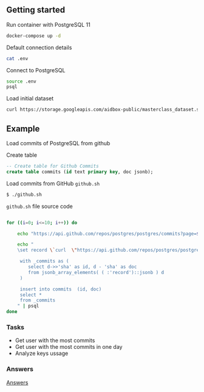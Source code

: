 
## Getting started

Run container with PostgreSQL 11

```bash
docker-compose up -d
```

Default connection details

```bash
cat .env
```

Connect to PostgreSQL

```bash
source .env
psql
```

Load initial dataset

```bash
curl https://storage.googleapis.com/aidbox-public/masterclass_dataset.sql.tar.gz | gunzip | psql
```


## Example

Load commits of PostgreSQL from github

Create table

```sql
-- Create table for Github Commits
create table commits (id text primary key, doc jsonb);
```

Load commits from GitHub `github.sh`

```sh
$ ./github.sh
```

`github.sh` file source code

```sh

for ((i=0; i<=10; i++)) do

    echo "https://api.github.com/repos/postgres/postgres/commits?page=$i"

    echo "
    \set record \`curl  \"https://api.github.com/repos/postgres/postgres/commits?page=$i\"\`

     with _commits as (
        select d->>'sha' as id, d - 'sha' as doc
        from jsonb_array_elements( ( :'record')::jsonb ) d
     )

     insert into commits  (id, doc)
     select *
     from _commits
    " | psql
done

```

### Tasks

 - Get user with the most commits
 - Get user with the most commits in one day
 - Analyze keys ussage



### Answers
[Answers](https://github.com/fhirbase/master-class/blob/master/getting-started.sql)

